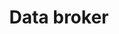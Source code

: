 ---
title: Data broker
icon: "c8y-icon c8y-icon-notification"
type: root
layout: redirect
bundle: data-broker
section: 
  - app_development
weight: 40
---